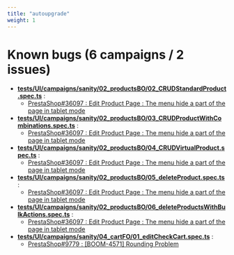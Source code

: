 ```yaml
---
title: "autoupgrade"
weight: 1
---
```


# Known bugs (6 campaigns / 2 issues)
* **[tests/UI/campaigns/sanity/02_productsBO/02_CRUDStandardProduct.spec.ts](https://github.com/PrestaShop/autoupgrade/tree/dev/tests/UI/campaigns/sanity/02_productsBO/02_CRUDStandardProduct.spec.ts)** :
  * [PrestaShop#36097 : Edit Product Page  : The menu hide a part of the page in tablet mode](https://github.com/PrestaShop/PrestaShop/issues/36097)
* **[tests/UI/campaigns/sanity/02_productsBO/03_CRUDProductWithCombinations.spec.ts](https://github.com/PrestaShop/autoupgrade/tree/dev/tests/UI/campaigns/sanity/02_productsBO/03_CRUDProductWithCombinations.spec.ts)** :
  * [PrestaShop#36097 : Edit Product Page  : The menu hide a part of the page in tablet mode](https://github.com/PrestaShop/PrestaShop/issues/36097)
* **[tests/UI/campaigns/sanity/02_productsBO/04_CRUDVirtualProduct.spec.ts](https://github.com/PrestaShop/autoupgrade/tree/dev/tests/UI/campaigns/sanity/02_productsBO/04_CRUDVirtualProduct.spec.ts)** :
  * [PrestaShop#36097 : Edit Product Page  : The menu hide a part of the page in tablet mode](https://github.com/PrestaShop/PrestaShop/issues/36097)
* **[tests/UI/campaigns/sanity/02_productsBO/05_deleteProduct.spec.ts](https://github.com/PrestaShop/autoupgrade/tree/dev/tests/UI/campaigns/sanity/02_productsBO/05_deleteProduct.spec.ts)** :
  * [PrestaShop#36097 : Edit Product Page  : The menu hide a part of the page in tablet mode](https://github.com/PrestaShop/PrestaShop/issues/36097)
* **[tests/UI/campaigns/sanity/02_productsBO/06_deleteProductsWithBulkActions.spec.ts](https://github.com/PrestaShop/autoupgrade/tree/dev/tests/UI/campaigns/sanity/02_productsBO/06_deleteProductsWithBulkActions.spec.ts)** :
  * [PrestaShop#36097 : Edit Product Page  : The menu hide a part of the page in tablet mode](https://github.com/PrestaShop/PrestaShop/issues/36097)
* **[tests/UI/campaigns/sanity/04_cartFO/01_editCheckCart.spec.ts](https://github.com/PrestaShop/autoupgrade/tree/dev/tests/UI/campaigns/sanity/04_cartFO/01_editCheckCart.spec.ts)** :
  * [PrestaShop#9779 : [BOOM-4571] Rounding Problem](https://github.com/PrestaShop/PrestaShop/issues/9779)

